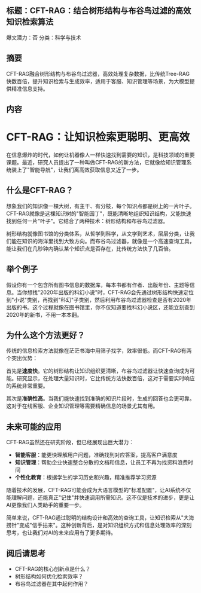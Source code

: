 ## 标题：CFT-RAG：结合树形结构与布谷鸟过滤的高效知识检索算法
爆文潜力：否
分类：科学与技术

## 摘要
CFT-RAG融合树形结构与布谷鸟过滤器，高效处理复杂数据，比传统Tree-RAG快数百倍，提升知识检索与生成效率，适用于客服、知识管理等场景，为大模型提供精准信息支持。

## 内容
# CFT-RAG：让知识检索更聪明、更高效

在信息爆炸的时代，如何让机器像人一样快速找到需要的知识，是科技领域的重要课题。最近，研究人员提出了一种叫做CFT-RAG的新方法，它就像给知识管理系统装上了"智能导航"，让我们离高效获取信息又近了一步。

## 什么是CFT-RAG？

想象我们的知识像一棵大树，有主干、有分枝，每个知识点都是树上的一片叶子。CFT-RAG就像是这棵知识树的"智能园丁"，既能清晰地组织知识结构，又能快速找到任何一片"叶子"。它结合了两种技术：树形结构和布谷鸟过滤器。

树形结构就像图书馆的分类体系，从哲学到科学，从文学到艺术，层层分类，让我们能在知识的海洋里找到大致方向。而布谷鸟过滤器，就像是一个高速查询工具，能让我们在几秒钟内确认某个知识点是否存在，比传统方法快了几百倍。

## 举个例子

假设你有一个包含所有图书信息的数据库，每本书都有作者、出版年份、主题等信息。当你想找"2020年出版的科幻小说"时，CFT-RAG会先通过树形结构快速定位到"小说"类别，再找到"科幻"子类别，然后利用布谷鸟过滤器检查是否有2020年出版的书。这个过程就像在图书馆里，你不仅知道要找科幻小说区，还能立刻查到2020年的新书，不用一本本翻。

## 为什么这个方法更好？

传统的信息检索方法就像在茫茫书海中用筛子找字，效率很低。而CFT-RAG有两个突出优势：

首先是**速度快**。它的树形结构让知识组织更清晰，布谷鸟过滤器让快速查询成为可能。研究显示，在处理大量知识时，它比传统方法快数百倍，这对于需要实时响应的系统非常重要。

其次是**准确性高**。当我们能快速找到准确的知识片段时，生成的回答也会更可靠。这对于在线客服、企业知识管理等需要精确信息的场景尤其有用。

## 未来可能的应用

CFT-RAG虽然还在研究阶段，但已经展现出巨大潜力：

- **智能客服**：能更快理解用户问题，准确找到对应答案，提高客户满意度
- **知识管理**：帮助企业快速整合分散的文档和信息，让员工不再为找资料浪费时间
- **个性化教育**：根据学生的学习历史和兴趣，精准推荐学习资源

随着技术的发展，CFT-RAG可能会成为大语言模型的"标准配置"，让AI系统不仅能理解问题，还能真正"记住"并快速调用所需知识。这不仅是技术的进步，更是让AI更像我们人类助手的重要一步。

简单来说，CFT-RAG通过聪明的结构设计和高效的查询工具，让知识检索从"大海捞针"变成"信手拈来"。这种创新背后，是对知识组织方式和信息处理效率的深刻思考，也让我们对AI的未来应用有了更多期待。

## 阅后请思考
- CFT-RAG的核心创新点是什么？
- 树形结构如何优化检索效率？
- 布谷鸟过滤器在其中起何作用？